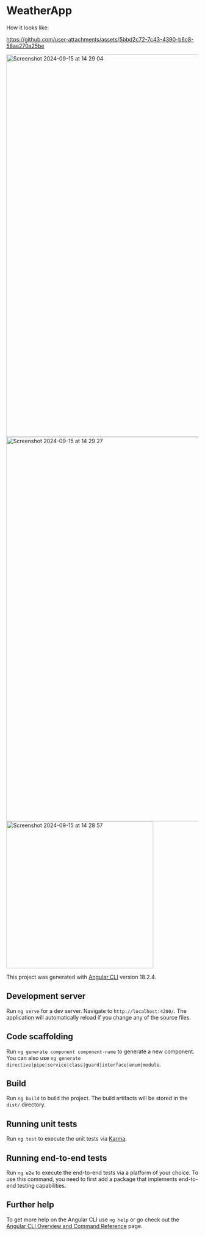 # WeatherApp
How it looks like:


https://github.com/user-attachments/assets/5bbd2c72-7c43-4390-b6c8-58aa270a25be


<img width="1001" alt="Screenshot 2024-09-15 at 14 29 04" src="https://github.com/user-attachments/assets/a3e57842-443b-4bc5-8407-fe3eafeb3a77">

<img width="1006" alt="Screenshot 2024-09-15 at 14 29 27" src="https://github.com/user-attachments/assets/62729cfc-5226-42c0-8bba-a791c162b677">

<img width="385" alt="Screenshot 2024-09-15 at 14 28 57" src="https://github.com/user-attachments/assets/31433420-6682-44ab-b56e-0d74f3732bf9">


This project was generated with [Angular CLI](https://github.com/angular/angular-cli) version 18.2.4.

## Development server

Run `ng serve` for a dev server. Navigate to `http://localhost:4200/`. The application will automatically reload if you change any of the source files.

## Code scaffolding

Run `ng generate component component-name` to generate a new component. You can also use `ng generate directive|pipe|service|class|guard|interface|enum|module`.

## Build

Run `ng build` to build the project. The build artifacts will be stored in the `dist/` directory.

## Running unit tests

Run `ng test` to execute the unit tests via [Karma](https://karma-runner.github.io).

## Running end-to-end tests

Run `ng e2e` to execute the end-to-end tests via a platform of your choice. To use this command, you need to first add a package that implements end-to-end testing capabilities.

## Further help

To get more help on the Angular CLI use `ng help` or go check out the [Angular CLI Overview and Command Reference](https://angular.dev/tools/cli) page.

